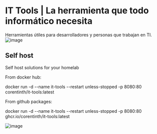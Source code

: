 # IT Tools | La herramienta que todo informático necesita
Herramientas útiles para desarrolladores y personas que trabajan en TI.
![image](https://github.com/user-attachments/assets/8b7ec24e-82bb-4e14-b4cf-ee6f6f136e6f)
## Self host
Self host solutions for your homelab

From docker hub:

docker run -d --name it-tools --restart unless-stopped -p 8080:80 corentinth/it-tools:latest

From github packages:

docker run -d --name it-tools --restart unless-stopped -p 8080:80 ghcr.io/corentinth/it-tools:latest

![image](https://github.com/user-attachments/assets/8b15c397-d35d-4cc1-be92-ffcb3a6feb7e)


